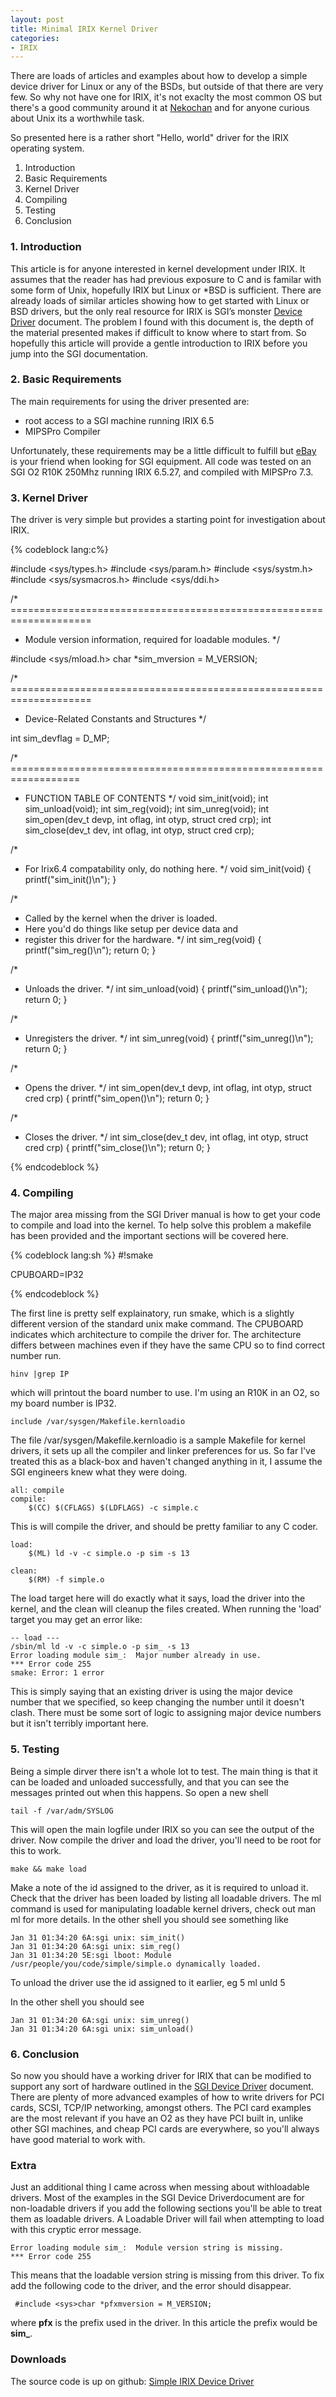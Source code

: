 ```yaml
---
layout: post
title: Minimal IRIX Kernel Driver
categories:
- IRIX
---
```

There are loads of articles and examples about how to develop a simple device
driver for Linux or any of the BSDs, but outside of that there are very few. So
why not have one for IRIX, it's not exaclty the most common OS but there's a
good community around it at [Nekochan](http://www.nekochan.net) and
for anyone curious about Unix its a worthwhile task.

So presented here is a rather short "Hello, world" driver for the IRIX operating
system.

1. Introduction
2. Basic Requirements
3. Kernel Driver
4. Compiling
5. Testing
6. Conclusion

### 1. Introduction ###
This article is for anyone interested in kernel development under IRIX. It
assumes that the reader has had previous exposure to C and is familar with some
form of Unix, hopefully IRIX but Linux or *BSD is sufficient. There are already
loads of similar articles showing how to get started with Linux or BSD drivers,
but the only real resource for IRIX is SGI’s monster
[Device Driver](http://techpubs.sgi.com/library/tpl/cgi-bin/browse.cgi?coll=0650&db=bks&cmd=toc&pth=/SGI_Developer/DevDriver_PG)
document. The problem I found with this document is, the depth of the material
presented makes if difficult to know where to start from. So hopefully this
article will provide a gentle introduction to IRIX before you jump into the SGI
documentation.

### 2. Basic Requirements ###
The main requirements for using the driver presented are:
 * root access to a SGI machine running IRIX 6.5
 * MIPSPro Compiler


Unfortunately, these requirements may be a little difficult to fulfill but
[eBay](http://www.ebay.com) is your friend when looking for SGI equipment. All
code was tested on an SGI O2 R10K 250Mhz running IRIX 6.5.27, and compiled with
MIPSPro 7.3.

### 3. Kernel Driver ###
The driver is very simple but provides a starting point for investigation about
IRIX.

{% codeblock lang:c%}

#include <sys/types.h>
#include <sys/param.h>
#include <sys/systm.h>
#include <sys/sysmacros.h>
#include <sys/ddi.h>

/* ====================================================================
 * Module version information, required for loadable modules.
 */

#include <sys/mload.h>
char *sim_mversion = M_VERSION;

/* ====================================================================
 * Device-Related Constants and Structures
 */

int sim_devflag = D_MP;

/* ==================================================================
 *    FUNCTION TABLE OF CONTENTS
 */
void sim_init(void);
int sim_unload(void);
int sim_reg(void);
int sim_unreg(void);
int sim_open(dev_t devp, int oflag, int otyp, struct cred crp);
int sim_close(dev_t dev, int oflag, int otyp, struct cred crp);

/*
 * For Irix6.4 compatability only, do nothing here.
 */
void sim_init(void) {
   printf("sim_init()\n");
}

/*
 * Called by the kernel when the driver is loaded.
 * Here you'd do things like setup per device data and
 * register this driver for the hardware.
 */
int sim_reg(void) {
    printf("sim_reg()\n");
    return 0;
}

/*
 * Unloads the driver.
 */
int sim_unload(void) {
    printf("sim_unload()\n");
    return 0;
}

/*
 * Unregisters the driver.
 */
int sim_unreg(void) {
    printf("sim_unreg()\n");
    return 0;
}

/*
 * Opens the driver.
 */
int sim_open(dev_t devp, int oflag, int otyp, struct cred crp)
{
    printf("sim_open()\n");
    return 0;
}

/*
 * Closes the driver.
 */
int sim_close(dev_t dev, int oflag, int otyp, struct cred crp)
{
    printf("sim_close()\n");
    return 0;
}

{% endcodeblock %}

### 4. Compiling ###
The major area missing from the SGI Driver manual is how to get your code to
compile and load into the kernel. To help solve this problem a makefile has been
provided and the important sections will be covered here.

{% codeblock lang:sh %}
#!smake

CPUBOARD=IP32

{% endcodeblock %}

The first line is pretty self explainatory, run smake, which is a slightly
different version of the standard unix make command. The CPUBOARD indicates
which architecture to compile the driver for. The architecture differs between
machines even if they have the same CPU so to find correct number run.


    hinv |grep IP

which will printout the board number to use. I'm using an R10K in an O2, so my
board number is IP32.

    include /var/sysgen/Makefile.kernloadio

The file /var/sysgen/Makefile.kernloadio is a sample Makefile for kernel
drivers, it sets up all the compiler and linker preferences for us. So far I've
treated this as a black-box and haven't changed anything in it, I assume the SGI
engineers knew what they were doing.

    all: compile
    compile:
        $(CC) $(CFLAGS) $(LDFLAGS) -c simple.c

This is will compile the driver, and should be pretty familiar to any C coder.

    load:
        $(ML) ld -v -c simple.o -p sim -s 13

    clean:
        $(RM) -f simple.o

The load target here will do exactly what it says, load the driver  into the
kernel, and the clean will cleanup the files created. When  running the 'load'
target you may get an error like:

    -- load ---
    /sbin/ml ld -v -c simple.o -p sim_ -s 13
    Error loading module sim_:  Major number already in use.
    *** Error code 255
    smake: Error: 1 error

This is simply saying that an existing driver is using the major  device number
that we specified, so keep changing the number until it  doesn't clash. There
must be some sort of logic to assigning major  device numbers but it isn't
terribly important here.

### 5. Testing ###
Being a simple dirver there isn't a whole lot to test. The main thing is that it
can be loaded and unloaded successfully, and that you can see the messages
printed out when this happens. So open a new shell

    tail -f /var/adm/SYSLOG

This will open the main logfile under IRIX so you can see the output of the
driver. Now compile the driver and load the driver, you'll need to be root
for this to work.

    make && make load

Make a note of the id assigned to the driver, as it is required to unload
it. Check that the driver has been loaded by listing all loadable drivers. The
ml command is used for manipulating loadable kernel drivers, check out man ml
for more details. In the other shell you should see something like

    Jan 31 01:34:20 6A:sgi unix: sim_init()
    Jan 31 01:34:20 6A:sgi unix: sim_reg()
    Jan 31 01:34:20 5E:sgi lboot: Module /usr/people/you/code/simple/simple.o dynamically loaded.

To unload the driver use the id assigned to it earlier, eg 5
    ml unld 5

In the other shell you should see

    Jan 31 01:34:20 6A:sgi unix: sim_unreg()
    Jan 31 01:34:20 6A:sgi unix: sim_unload()

### 6. Conclusion ###
So now you should have a working driver for IRIX that can be modified to support
any sort of hardware outlined in the
[SGI Device Driver](http://techpubs.sgi.com/library/tpl/cgi-bin/browse.cgi?coll=0650&db=bks&cmd=toc&pth=/SGI_Developer/DevDriver_PG)
document. There are plenty of more advanced examples of how to write drivers for
PCI cards, SCSI, TCP/IP networking, amongst others. The PCI card examples are
the most relevant if you have an O2 as they have PCI built in, unlike other SGI
machines, and cheap PCI cards are everywhere, so you'll always have good
material to work with.

### Extra ###
Just an additional thing I came across when messing about withloadable
drivers. Most of the examples in the SGI Device Driverdocument are for
non-loadable drivers if you add the following sections you'll be able to treat
them as loadable drivers. A Loadable Driver will fail when attempting to load
with this cryptic error message.

    Error loading module sim_:  Module version string is missing.
    *** Error code 255

This means that the loadable version string is missing from this driver. To fix
add the following code to the driver, and the error should disappear.

     #include <sys>char *pfxmversion = M_VERSION;

where **pfx** is the prefix used in the driver. In this article the prefix would
be **sim_**.

### Downloads ###

The source code is up on github: [Simple IRIX Device Driver](https://github.com/tmcgilchrist/simple_irix_driver)
